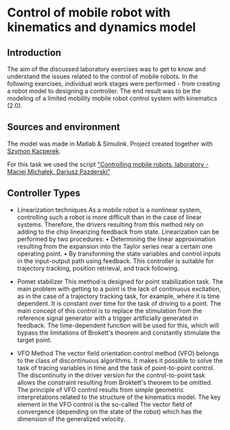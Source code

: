 # Control of mobile robot with kinematics and dynamics model

## Introduction
The aim of the discussed laboratory exercises was to get to know and understand the issues related to the control of mobile robots. In the following exercises, individual work stages were performed - from creating a robot model to designing a controller. The end result was to be the modeling of a limited mobility mobile robot control system with kinematics (2.0). 

## Sources and environment

The model was made in Matlab & Simulink. Project created together with [Szymon Kacperek](https://github.com/szymonkacperek). 

For this task we used the script ["Controlling mobile robots, laboratory - Maciej Michałek, Dariusz Pazderski"](https://issuu.com/wydawnictwo_pp/docs/sterowanie_robotow)

## Controller Types

* Linearization techniques
As a mobile robot is a nonlinear system, controlling such a robot is more difficult than in
the case of linear systems. Therefore, the drivers resulting from this method rely on adding to the chip
linearizing feedback from state. Linearization can be performed by two procedures:
• Determining the linear approximation resulting from the expansion into the Taylor series near a certain one
operating point.
• By transforming the state variables and control inputs in the input-output path using
feedback.
This controller is suitable for trajectory tracking, position retrieval, and track following. 

* Pomet stabilizer
This method is designed for point stabilization task. The main problem with getting to a point is the lack of continuous excitation, as in the case of a trajectory tracking task, for example, where it is time dependent. It is constant over time for the task of driving to a point. The main concept of this control is to replace the stimulation from the reference signal generator with a trigger artificially generated in feedback. The time-dependent function will be used for this, which will bypass the limitations of Brokett's theorem and constantly stimulate the target point. 

* VFO Method
The vector field orientation control method (VFO) belongs to the class of discontinuous algorithms. It makes it possible to solve the task of tracing variables in time and the task of point-to-point control. The discontinuity in the driver version for the control-to-point task allows the constraint resulting from Broktett's theorem to be omitted. The principle of VFO control results from simple geometric interpretations related to the structure of the kinematics model.
The key element in the VFO control is the so-called The vector field of convergence (depending on the state of the robot) which has the dimension of the generalized velocity. 
